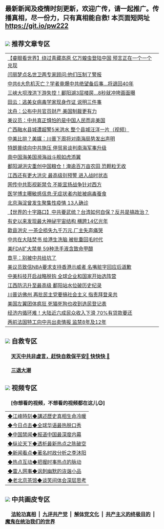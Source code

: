 ## 最新新闻及疫情时刻更新，欢迎广传，请一起推广。传播真相，尽一份力，只有真相能自救! 本页面短网址 https://git.io/pw222

## <img src="https://img.icons8.com/cute-clipart/2x/circled-right.png"> 推荐文章专区

<Table>
<tr><td colspan="2" align="left"><a href="https://glqefbig.xhuyd.press/?name=c1197384&key=encdeuyadochlaxz&from=pw2">【睿眼看世界】绕过青藏高原 亿万蝗虫登陆中国 预言正在一个一个兑现</a></td></tr>
<tr><td colspan="2" align="left"><a href="https://glqefbig.xhuyd.press/?name=c1197417&key=encdeuyadochlaxz&from=pw2">闫丽梦点名世卫两专家顾问:他们压制了警报</a></td></tr>
<tr><td colspan="2" align="left"><a href="https://glqefbig.xhuyd.press/?name=c1197438&key=encdeuyadochlaxz&from=pw2">中共6大危机灭亡？学者竟爆中共绝望备后事…将退回40年</a></td></tr>
<tr><td colspan="2" align="left"><a href="https://glqefbig.xhuyd.press/?name=c1197388&key=encdeuyadochlaxz&from=pw2">三峡大坝洩洪下游失控！鄱阳湖3层楼房…8秒就冲垮画面曝</a></td></tr>
<tr><td colspan="2" align="left"><a href="https://glqefbig.xhuyd.press/?name=c1197405&key=encdeuyadochlaxz&from=pw2">田云：逃美女病毒学家现身作证 说明三件事</a></td></tr>
<tr><td colspan="2" align="left"><a href="https://glqefbig.xhuyd.press/?name=c1197404&key=encdeuyadochlaxz&from=pw2">沈舟：公布中共官员财产 美国制裁更有力</a></td></tr>
<tr><td colspan="2" align="left"><a href="https://glqefbig.xhuyd.press/?name=c1197402&key=encdeuyadochlaxz&from=pw2">美议员：中共真正惧怕的是中国人民而非美国</a></td></tr>
<tr><td colspan="2" align="left"><a href="https://glqefbig.xhuyd.press/?name=c1197432&key=encdeuyadochlaxz&from=pw2">广西融水县城遭超警5米洪水  整个县城汪洋一片（视频）</a></td></tr>
<tr><td colspan="2" align="left"><a href="https://glqefbig.xhuyd.press/?name=c1197391&key=encdeuyadochlaxz&from=pw2">中美比拚？美媒：川普下周将对南海局势发出声明</a></td></tr>
<tr><td colspan="2" align="left"><a href="https://glqefbig.xhuyd.press/?name=c1197435&key=encdeuyadochlaxz&from=pw2">特朗普续向中共施压 停贸易谈判南海军事升级</a></td></tr>
<tr><td colspan="2" align="left"><a href="https://glqefbig.xhuyd.press/?name=c1197431&key=encdeuyadochlaxz&from=pw2">南中国海美国濒海战斗舰如虎添翼</a></td></tr>
<tr><td colspan="2" align="left"><a href="https://glqefbig.xhuyd.press/?name=c1197420&key=encdeuyadochlaxz&from=pw2">鄱阳湖洪灾重创中国粮仓！淹逾百万亩农田 恐颗粒无收</a></td></tr>
<tr><td colspan="2" align="left"><a href="https://glqefbig.xhuyd.press/?name=c1197437&key=encdeuyadochlaxz&from=pw2">江西还有更大洪灾 最高级别预警 进入战时状态</a></td></tr>
<tr><td colspan="2" align="left"><a href="https://glqefbig.xhuyd.press/?name=c1197433&key=encdeuyadochlaxz&from=pw2">网传中共影视新禁令 不能宣扬战争针对西方</a></td></tr>
<tr><td colspan="2" align="left"><a href="https://glqefbig.xhuyd.press/?name=c1197394&key=encdeuyadochlaxz&from=pw2">医学博主曝敏感信息:无症状者内脏被病毒蚕食</a></td></tr>
<tr><td colspan="2" align="left"><a href="https://glqefbig.xhuyd.press/?name=c1197410&key=encdeuyadochlaxz&from=pw2">北京海淀曾发生聚集性疫情 13人确诊</a></td></tr>
<tr><td colspan="2" align="left"><a href="https://glqefbig.xhuyd.press/?name=c1197385&key=encdeuyadochlaxz&from=pw2">【世界的十字路口】中共要武统？台湾如何自保？反共是搞政治？</a></td></tr>
<tr><td colspan="2" align="left"><a href="https://glqefbig.xhuyd.press/?name=c1197439&key=encdeuyadochlaxz&from=pw2">有史以来发现最大神祕宇宙结构 横跨14亿光年</a></td></tr>
<tr><td colspan="2" align="left"><a href="https://glqefbig.xhuyd.press/?name=c1197409&key=encdeuyadochlaxz&from=pw2">歙县洪灾 一茶企损失九千万元 厂主失声痛哭</a></td></tr>
<tr><td colspan="2" align="left"><a href="https://glqefbig.xhuyd.press/?name=c1197423&key=encdeuyadochlaxz&from=pw2">中共在大陆焚书 给港生洗脑 被批重回毛时代</a></td></tr>
<tr><td colspan="2" align="left"><a href="https://glqefbig.xhuyd.press/?name=c1197424&key=encdeuyadochlaxz&from=pw2">美FDA扩大禁单 59种洗手液含致命甲醇</a></td></tr>
<tr><td colspan="2" align="left"><a href="https://glqefbig.xhuyd.press/?name=c1197403&key=encdeuyadochlaxz&from=pw2">章平：别被中共给坑了</a></td></tr>
<tr><td colspan="2" align="left"><a href="https://glqefbig.xhuyd.press/?name=c1197390&key=encdeuyadochlaxz&from=pw2">美议员致信NBA要求支持香港示威者 名嘴脏字回应后道歉</a></td></tr>
<tr><td colspan="2" align="left"><a href="https://glqefbig.xhuyd.press/?name=c1197395&key=encdeuyadochlaxz&from=pw2">中美科技开启战略脱钩 全球企业和国家开始选阵营</a></td></tr>
<tr><td colspan="2" align="left"><a href="https://glqefbig.xhuyd.press/?name=c1197425&key=encdeuyadochlaxz&from=pw2">江西防汛升至最高级 鄱阳站水位破历史纪录</a></td></tr>
<tr><td colspan="2" align="left"><a href="https://glqefbig.xhuyd.press/?name=c1197428&key=encdeuyadochlaxz&from=pw2">川普访佛州 再批民主党要搞社会主义 指责拜登亲共</a></td></tr>
<tr><td colspan="2" align="left"><a href="https://glqefbig.xhuyd.press/?name=c1197429&key=encdeuyadochlaxz&from=pw2">美国左翼团体疯狂 死猫死狗也收到选民登记表</a></td></tr>
<tr><td colspan="2" align="left"><a href="https://glqefbig.xhuyd.press/?name=c1197396&key=encdeuyadochlaxz&from=pw2">经济内循环难！大陆近六成民众收入下滑 70%有贷款要还</a></td></tr>
<tr><td colspan="2" align="left"><a href="https://glqefbig.xhuyd.press/?name=c1197430&key=encdeuyadochlaxz&from=pw2">两前法国特工向中共出卖情报 监禁8年及12年</a></td></tr>

</Table>

## <img src="https://img.icons8.com/cute-clipart/2x/circled-right.png">  自救专区

 ### &nbsp;&nbsp;&nbsp;&nbsp; [天灭中共非虚言，赶快自救保平安🍎 快快快 📩](https://github.com/pwgy/td/blob/master/README.md)
 
 ### &nbsp;&nbsp;&nbsp;&nbsp; [三退大潮](https://is.gd/fCPoKo) 

## <img src="https://img.icons8.com/cute-clipart/2x/circled-right.png"> 视频专区
### &nbsp;&nbsp;&nbsp;&nbsp; [你想看的视频，不想看的视频都在这儿😉] <tr>
 <Table>
   <tr>
   <td colspan="2" align=left> 
<a href="https://kmyaoayewvhx.xhyte.press/oo.aspx?name=c922850&key=wybpblbewupvzpbn&from=gy22&tag=9877">◆江峰時刻◆講述歷史真相生命冷暖</a><br/>
    </td>
  </tr>
   <tr>
   <td colspan="2" align=left> 
<a href="https://kmyaoayewvhx.xhyte.press/oo.aspx?name=c816850&key=wybpblbewupvzpbn&from=gy22&tag=9877">◆今日点击◆全球华语最热脱口秀</a><br/>
    </td>
  </tr>
  <tr>
  <td colspan="2" align=left>
<a href="https://kmyaoayewvhx.xhyte.press/oo.aspx?name=c816860&key=wybpblbewupvzpbn&from=gy22&tag=99733110">◆中国禁闻◆报道中国最深度内幕</a><br/>
   </tr>
  <tr>
     <td colspan="2" align=left>
<a href="https://kmyaoayewvhx.xhyte.press/oo.aspx?name=c816855&key=wybpblbewupvzpbn&from=gy22&tag=997110">◆纵论天下◆透析最新热点之陈破空</a><br/>
   </tr>
   <tr>
      <td colspan="2" align=left>
<a href="https://kmyaoayewv4hx.xhyte.press/oo.aspx?name=c838308&key=wybpblbewupvzpbn&from=gy22&tag=9973110">◆新闻看点◆著名时政分析之李沐阳</a><br/>
   </tr>
   <tr>
     <td colspan="2" align=left>
<a href="https://kmy4aoayewvhx.xhyte.press/oo.aspx?name=c816852&key=wybpblbewupvzpbn&from=gy22&tag=9733110">◆热点互动◆把握时事热点的脉动</a><br/>
   </tr>
   <tr>
      <td colspan="2" align=left>
<a href="https://kmyaoaye4wvhx.xhyte.press/oo.aspx?name=c816694&key=wybpblbewupvzpbn&from=gy22&tag=93310">◆雷人网事◆讽刺幽默的诙谐小品</a><br/>
   </tr>
   <tr>
    <td colspan="2" align=left>
<a href="https://kmyao4ayewvhx.xhyte.press/oo.aspx?name=c816650&key=wybpblbewupvzpbn&from=gy22&tag=9973110">◆老北京茶馆◆谈笑间体会深层思考</a><br/>
   </tr>
</Table>
 
## <img src="https://img.icons8.com/cute-clipart/2x/circled-right.png"> 中共画皮专区


 ### &nbsp;&nbsp;&nbsp;&nbsp; [法轮功真相](https://github.com/begood0513/basic/blob/master/README.md) &nbsp;|&nbsp; [九评共产党](https://github.com/begood0513/9ping.md/blob/master/README.md) &nbsp;|&nbsp; [解体党文化](https://github.com/begood0513/jtdwh.md/blob/master/README.md)   &nbsp;|&nbsp; [共产主义的终极目的](https://github.com/begood0513/gczydzjmd.md/blob/master/README.md) &nbsp;|&nbsp; [魔鬼在统治我们的世界](https://github.com/begood0513/gczydzjmd.md/blob/master/README.md) 

